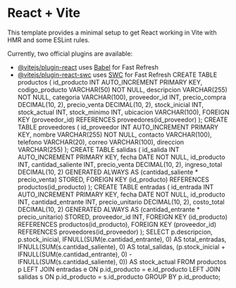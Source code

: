 # React + Vite

This template provides a minimal setup to get React working in Vite with HMR and some ESLint rules.

Currently, two official plugins are available:

- [@vitejs/plugin-react](https://github.com/vitejs/vite-plugin-react/blob/main/packages/plugin-react/README.md) uses [Babel](https://babeljs.io/) for Fast Refresh
- [@vitejs/plugin-react-swc](https://github.com/vitejs/vite-plugin-react-swc) uses [SWC](https://swc.rs/) for Fast Refresh
CREATE TABLE productos (
    id_producto INT AUTO_INCREMENT PRIMARY KEY,
    codigo_producto VARCHAR(50) NOT NULL,
    descripcion VARCHAR(255) NOT NULL,
    categoria VARCHAR(100),
    proveedor_id INT,
    precio_compra DECIMAL(10, 2),
    precio_venta DECIMAL(10, 2),
    stock_inicial INT,
    stock_actual INT,
    stock_minimo INT,
    ubicacion VARCHAR(100),
    FOREIGN KEY (proveedor_id) REFERENCES proveedores(id_proveedor)
);
CREATE TABLE proveedores (
    id_proveedor INT AUTO_INCREMENT PRIMARY KEY,
    nombre VARCHAR(255) NOT NULL,
    contacto VARCHAR(100),
    telefono VARCHAR(20),
    correo VARCHAR(100),
    direccion VARCHAR(255)
);
CREATE TABLE salidas (
    id_salida INT AUTO_INCREMENT PRIMARY KEY,
    fecha DATE NOT NULL,
    id_producto INT,
    cantidad_saliente INT,
    precio_venta DECIMAL(10, 2),
    ingreso_total DECIMAL(10, 2) GENERATED ALWAYS AS (cantidad_saliente * precio_venta) STORED,
    FOREIGN KEY (id_producto) REFERENCES productos(id_producto)
);
CREATE TABLE entradas (
    id_entrada INT AUTO_INCREMENT PRIMARY KEY,
    fecha DATE NOT NULL,
    id_producto INT,
    cantidad_entrante INT,
    precio_unitario DECIMAL(10, 2),
    costo_total DECIMAL(10, 2) GENERATED ALWAYS AS (cantidad_entrante * precio_unitario) STORED,
    proveedor_id INT,
    FOREIGN KEY (id_producto) REFERENCES productos(id_producto),
    FOREIGN KEY (proveedor_id) REFERENCES proveedores(id_proveedor)
);
SELECT p.descripcion, 
       p.stock_inicial, 
       IFNULL(SUM(e.cantidad_entrante), 0) AS total_entradas,
       IFNULL(SUM(s.cantidad_saliente), 0) AS total_salidas,
       (p.stock_inicial + IFNULL(SUM(e.cantidad_entrante), 0) - IFNULL(SUM(s.cantidad_saliente), 0)) AS stock_actual
FROM productos p
LEFT JOIN entradas e ON p.id_producto = e.id_producto
LEFT JOIN salidas s ON p.id_producto = s.id_producto
GROUP BY p.id_producto;

